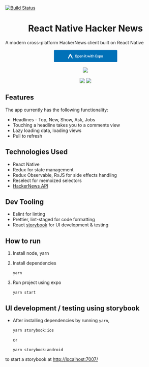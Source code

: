 [![Build Status](https://travis-ci.org/G2Jose/ReactNative-HackerNews.svg?branch=master)](https://travis-ci.org/G2Jose/ReactNative-HackerNews)

<strong><h1 style="text-align: center;">React Native Hacker News</h1></strong>
A modern cross-platform HackerNews client built on React Native

<p align="center">
    <a href="https://exp.host/@gejose/hacker-news"><img src="https://raw.githubusercontent.com/G2Jose/ReactNative-HackerNews/master/screenshots/expo.png" width="200" /></a>
</p>
<p align="center">
     <a href="https://itunes.apple.com/WebObjects/MZStore.woa/wa/viewSoftware?id=1220272464&mt=8"><img src="https://rawgit.com/G2Jose/ReactHackerNews/master/screenshots/Download_on_the_App_Store_Badge_US-UK_135x40.svg" width="200" /></a>
</p>

<p align="center">
<img src="https://github.com/G2Jose/ReactNative-HackerNews/raw/refactor/redux/screenshots/iOS/top.png" width="300" />  <img src="https://github.com/G2Jose/ReactNative-HackerNews/raw/refactor/redux/screenshots/iOS/comments.png" width="300" />
</p>

## Features

The app currently has the following functionality:

* Headlines - Top, New, Show, Ask, Jobs
* Touching a headline takes you to a comments view
* Lazy loading data, loading views
* Pull to refresh

## Technologies Used

* React Native
* Redux for state management
* Redux Observable, RxJS for side effects handling
* Reselect for memoized selectors
* [HackerNews API](https://github.com/HackerNews/API)

## Dev Tooling

* Eslint for linting
* Prettier, lint-staged for code formatting
* React [storybook](https://github.com/storybooks/storybook) for UI development & testing

## How to run

1. Install node, yarn
2. Install dependencies

   ```
   yarn
   ```

3. Run project using expo

   ```
   yarn start
   ```

## UI development / testing using storybook

* After installing dependencies by running `yarn`,

  ```
  yarn storybook:ios
  ```

  or

  ```
  yarn storybook:android
  ```

to start a storybook at [http://localhost:7007/](http://localhost:7007/)
